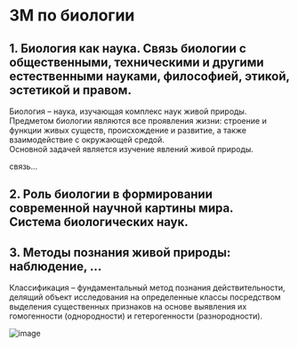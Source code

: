 # ЗМ по биологии



## **1. Биология как наука. Связь биологии с общественными, техническими и другими естественными науками, философией, этикой, эстетикой и правом.**

Биология – наука, изучающая комплекс наук живой природы.<br>
Предметом биологии являются все проявления жизни: строение и функции живых существ, происхождение и развитие, а также взаимодействие с окружающей средой. <br>
Основной задачей является изучение явлений живой природы. <br>

связь...


## **2. Роль биологии в формировании современной научной картины мира. <br> Система биологических наук.**




## **3. Методы познания живой природы: наблюдение, ...**

Классификация – фундаментальный метод познания действительности, делящий объект исследования на определенные классы посредством выделения существенных признаков на основе выявления их гомогенности (однородности) и гетерогенности (разнородности).

![image](Pictures/Эксперимент)

